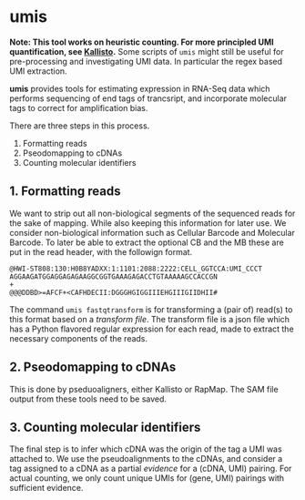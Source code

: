 # umis

**Note: This tool works on heuristic counting. For more principled UMI quantification, see [Kallisto](https://github.com/pachterlab/kallisto).**
Some scripts of `umis` might still be useful for pre-processing and investigating UMI data. In particular the regex based UMI extraction.

**umis** provides tools for estimating expression in RNA-Seq data which performs
sequencing of end tags of trancsript, and incorporate molecular tags to
correct for amplification bias.

There are three steps in this process.

 1. Formatting reads
 2. Pseodomapping to cDNAs
 3. Counting molecular identifiers

## 1. Formatting reads

We want to strip out all non-biological segments of  the sequenced reads for
the sake of mapping. While also keeping this information for later use. We
consider non-biological information such as Cellular Barcode and Molecular
Barcode. To later be able to extract the optional CB and the MB these are put
in the read header, with the followign format.

    @HWI-ST808:130:H0B8YADXX:1:1101:2088:2222:CELL_GGTCCA:UMI_CCCT
    AGGAAGATGGAGGAGAGAAGGCGGTGAAAGAGACCTGTAAAAAGCCACCGN
    +
    @@@DDBD>=AFCF+<CAFHDECII:DGGGHGIGGIIIEHGIIIGIIDHII#

The command `umis fastqtransform` is for transforming a (pair of) read(s) to
this format based on a _transform file_. The transform file is a json file
which has a Python flavored regular expression for each read, made to extract
the necessary components of the reads.

## 2. Pseodomapping to cDNAs

This is done by pseduoaligners, either Kallisto or RapMap. The SAM file output
from these tools need to be saved.

## 3. Counting molecular identifiers

The final step is to infer which cDNA was the origin of the tag a UMI was
attached to. We use the pseudoalignments to the cDNAs, and consider a tag
assigned to a cDNA as a partial _evidence_ for a (cDNA, UMI) pairing. For
actual counting, we only count unique UMIs for (gene, UMI) pairings with
sufficient evidence.
